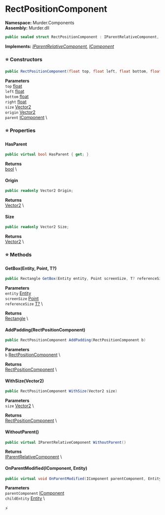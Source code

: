 # RectPositionComponent

**Namespace:** Murder.Components \
**Assembly:** Murder.dll

```csharp
public sealed struct RectPositionComponent : IParentRelativeComponent, IComponent
```

**Implements:** _[IParentRelativeComponent](../..//Bang/Components/IParentRelativeComponent.html), [IComponent](../..//Bang/Components/IComponent.html)_

### ⭐ Constructors
```csharp
public RectPositionComponent(float top, float left, float bottom, float right, Vector2 size, Vector2 origin, IComponent parent)
```

**Parameters** \
`top` [float](https://learn.microsoft.com/en-us/dotnet/api/System.Single?view=net-7.0) \
`left` [float](https://learn.microsoft.com/en-us/dotnet/api/System.Single?view=net-7.0) \
`bottom` [float](https://learn.microsoft.com/en-us/dotnet/api/System.Single?view=net-7.0) \
`right` [float](https://learn.microsoft.com/en-us/dotnet/api/System.Single?view=net-7.0) \
`size` [Vector2](../..//Murder/Core/Geometry/Vector2.html) \
`origin` [Vector2](../..//Murder/Core/Geometry/Vector2.html) \
`parent` [IComponent](../..//Bang/Components/IComponent.html) \

### ⭐ Properties
#### HasParent
```csharp
public virtual bool HasParent { get; }
```

**Returns** \
[bool](https://learn.microsoft.com/en-us/dotnet/api/System.Boolean?view=net-7.0) \
#### Origin
```csharp
public readonly Vector2 Origin;
```

**Returns** \
[Vector2](../..//Murder/Core/Geometry/Vector2.html) \
#### Size
```csharp
public readonly Vector2 Size;
```

**Returns** \
[Vector2](../..//Murder/Core/Geometry/Vector2.html) \
### ⭐ Methods
#### GetBox(Entity, Point, T?)
```csharp
public Rectangle GetBox(Entity entity, Point screenSize, T? referenceSize)
```

**Parameters** \
`entity` [Entity](../..//Bang/Entities/Entity.html) \
`screenSize` [Point](../..//Murder/Core/Geometry/Point.html) \
`referenceSize` [T?](https://learn.microsoft.com/en-us/dotnet/api/System.Nullable-1?view=net-7.0) \

**Returns** \
[Rectangle](../..//Murder/Core/Geometry/Rectangle.html) \

#### AddPadding(RectPositionComponent)
```csharp
public RectPositionComponent AddPadding(RectPositionComponent b)
```

**Parameters** \
`b` [RectPositionComponent](../..//Murder/Components/RectPositionComponent.html) \

**Returns** \
[RectPositionComponent](../..//Murder/Components/RectPositionComponent.html) \

#### WithSize(Vector2)
```csharp
public RectPositionComponent WithSize(Vector2 size)
```

**Parameters** \
`size` [Vector2](../..//Murder/Core/Geometry/Vector2.html) \

**Returns** \
[RectPositionComponent](../..//Murder/Components/RectPositionComponent.html) \

#### WithoutParent()
```csharp
public virtual IParentRelativeComponent WithoutParent()
```

**Returns** \
[IParentRelativeComponent](../..//Bang/Components/IParentRelativeComponent.html) \

#### OnParentModified(IComponent, Entity)
```csharp
public virtual void OnParentModified(IComponent parentComponent, Entity childEntity)
```

**Parameters** \
`parentComponent` [IComponent](../..//Bang/Components/IComponent.html) \
`childEntity` [Entity](../..//Bang/Entities/Entity.html) \



⚡